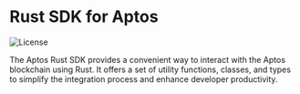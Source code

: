 # Rust SDK for Aptos

![License][github-license]

The Aptos Rust SDK provides a convenient way to interact with the Aptos blockchain using Rust. It offers a set of
utility functions, classes, and types to simplify the integration process and enhance developer productivity.

[github-license]: https://img.shields.io/github/license/aptos-labs/aptos-ts-sdk
